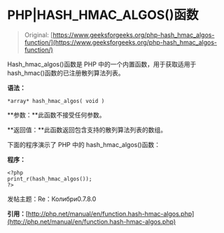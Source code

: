 # PHP|HASH_HMAC_ALGOS()函数

> Original: [https://www.geeksforgeeks.org/php-hash_hmac_algos-function/](https://www.geeksforgeeks.org/php-hash_hmac_algos-function/)

Hash_hmac_algos()函数是 PHP 中的一个内置函数，用于获取适用于 hash_hmac()函数的已注册散列算法列表。

**语法：**

```
*array* hash_hmac_algos( void )
```

**参数：**此函数不接受任何参数。

**返回值：**此函数返回包含支持的散列算法列表的数组。

下面的程序演示了 PHP 中的 hash_hmac_algos()函数：

**程序：**

```
<?php
print_r(hash_hmac_algos());
?>
```

发帖主题：Re：Колибри0.7.8.0

**引用：**[http://php.net/manual/en/function.hash-hmac-algos.php](http://php.net/manual/en/function.hash-hmac-algos.php)